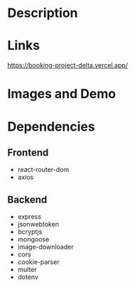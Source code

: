 # Description

# Links
https://booking-project-delta.vercel.app/

# Images and Demo

# Dependencies
## Frontend
- react-router-dom
- axios

## Backend
- express
- jsonwebtoken
- bcryptjs
- mongoose
- image-downloader
- cors
- cookie-parser
- multer
- dotenv
